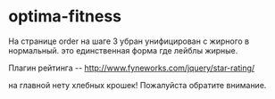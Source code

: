 optima-fitness
==============

На странице order на шаге 3 убран унифицирован с жирного в нормальный. это единственная форма где лейблы жирные.

Плагин рейтинга -- http://www.fyneworks.com/jquery/star-rating/

на главной нету хлебных крошек! Пожалуйста обратите внимание. 
